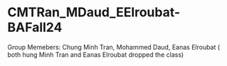 # CMTRan_MDaud_EElroubat-BAFall24
Group Memebers: Chung Minh Tran, Mohammed Daud, Eanas Elroubat ( both hung Minh Tran and Eanas Elroubat dropped the class)
